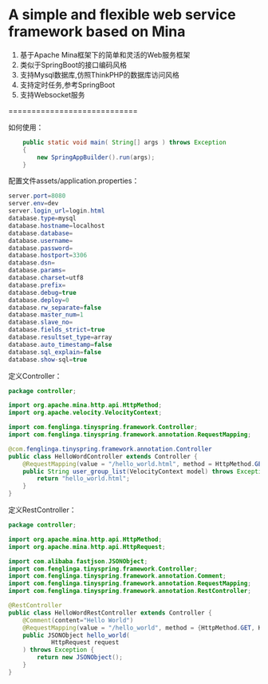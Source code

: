 A simple and flexible web service framework based on Mina
============================
1. 基于Apache Mina框架下的简单和灵活的Web服务框架
2. 类似于SpringBoot的接口编码风格
3. 支持Mysql数据库,仿照ThinkPHP的数据库访问风格
4. 支持定时任务,参考SpringBoot
5. 支持Websocket服务

============================

如何使用：
```java
    public static void main( String[] args ) throws Exception
    {
		new SpringAppBuilder().run(args);
    }
```

配置文件assets/application.properties：
```java
server.port=8080
server.env=dev
server.login_url=login.html
database.type=mysql
database.hostname=localhost
database.database=
database.username=
database.password=
database.hostport=3306
database.dsn=
database.params=
database.charset=utf8
database.prefix=
database.debug=true
database.deploy=0
database.rw_separate=false
database.master_num=1
database.slave_no=
database.fields_strict=true
database.resultset_type=array
database.auto_timestamp=false
database.sql_explain=false
database.show-sql=true
```

定义Controller：
```java
package controller;

import org.apache.mina.http.api.HttpMethod;
import org.apache.velocity.VelocityContext;

import com.fenglinga.tinyspring.framework.Controller;
import com.fenglinga.tinyspring.framework.annotation.RequestMapping;

@com.fenglinga.tinyspring.framework.annotation.Controller
public class HelloWordController extends Controller {	
	@RequestMapping(value = "/hello_world.html", method = HttpMethod.GET)
	public String user_group_list(VelocityContext model) throws Exception {
		return "hello_world.html";
	}
}
```

定义RestController：
```java
package controller;

import org.apache.mina.http.api.HttpMethod;
import org.apache.mina.http.api.HttpRequest;

import com.alibaba.fastjson.JSONObject;
import com.fenglinga.tinyspring.framework.Controller;
import com.fenglinga.tinyspring.framework.annotation.Comment;
import com.fenglinga.tinyspring.framework.annotation.RequestMapping;
import com.fenglinga.tinyspring.framework.annotation.RestController;

@RestController
public class HelloWordRestController extends Controller {
	@Comment(content="Hello World")
	@RequestMapping(value = "/hello_world", method = {HttpMethod.GET, HttpMethod.POST})
	public JSONObject hello_world(
			HttpRequest request
	) throws Exception {
		return new JSONObject();
	}
}
```
